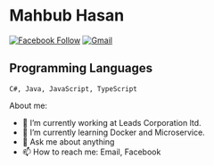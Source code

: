 # Mahbub Hasan


[![Facebook Follow](https://img.shields.io/badge/%20-Connect-black?color=14171A&labelColor=1976d2&logo=facebook&logoColor=ffffff)](https://www.facebook.com/Mahbub.haasan)
[![Gmail](https://img.shields.io/badge/%20-Send%20Mail-black?color=14171A&labelColor=ef5350&logo=gmail&logoColor=ffffff)](mailto:shakil00095@gmail.com?subject=From%20GitHub&body=Hi,%20there.%20Found%20you%20from%20GitHub.)

## Programming Languages

```
C#, Java, JavaScript, TypeScript
```

About me:

- 🔭 I’m currently working at Leads Corporation ltd.
- 🌱 I’m currently learning Docker and Microservice.
- 💬 Ask me about anything
- 📫 How to reach me: Email, Facebook
